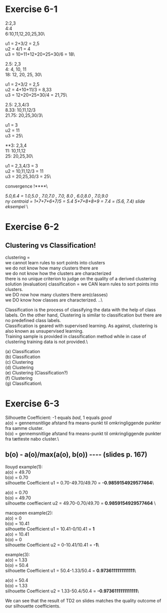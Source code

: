 # Exercise 6-1
2:2,3\
4:4\
6:10,11,12,20,25,30\

u1 = 2+3/2 = 2,5\
u2 = 4/1 = 4\
u3 = 10+11+12+20+25+30/6 = 18\

2.5: 2,3\
4: 4, 10, 11\
18: 12, 20, 25, 30\

u1 = 2+3/2 = 2,5\
u2 = 4+10+11/3 = 8,33\
u3 = 12+20+25+30/4 = 21,75\

2.5: 2,3,4/3\
8.33: 10,11,12/3\
21.75: 20,25,30/3\

u1 = 3\
u2 = 11\
u3 = 25\


**3: 2,3,4\
11: 10,11,12\
25: 20,25,30\

u1 = 2,3,4/3 = 3\
u2 = 10,11,12/3 = 11\
u3 = 20,25,30/3 = 25\

convergence !****\




*5.0,6.4 = 1.0,5.0 , 7.0,7.0 , 7.0, 8.0 , 6.0,8.0 , 7.0,9.0\
ny centroid = 1+7+7+6+7/5 = 5.4 5+7+8+8+9 = 7.4 = (5.6, 7.4) slide eksempel* \






# Exercise 6-2
## Clustering vs Classification!
clustering = \
we cannot learn rules to sort points into clusters\
we do not know how many clusters there are\
we do not know how the clusters are characterized\
there is no unique criterion to judge on the quality of a derived clustering solution (evaluation)
classification = we CAN learn rules to sort points into clusters.\
we DO now how many clusters there are(classes)\
we DO know how classes are characterized. ..\

Classification is the process of classifying the data with the help of class labels. On
the other hand, Clustering is similar to classification but there are no predefined
class labels.\
Classification is geared with supervised learning. As against, clustering is also known
as unsupervised learning.\
Training sample is provided in classification method while in case of clustering
training data is not provided.\

(a) Classification\
(b) Classification\
(c) Clustering\
(d) Clustering\
(e) Clustering (Classification?)\
(f) Clustering\
(g) Classification\

# Exercise 6-3
Silhouette Coefficient: -1 equals *bad*, 1 equals *good*\
a(o) = gennemsnitlige afstand fra means-punkt til omkringliggende punkter fra samme cluster.\
b(o) = gennemsnitlige afstand fra means-punkt til omkringliggende punkter fra tætteste nabo cluster.\
## b(o) - a(o)/max(a(o), b(o)) ---- (slides p. 167)
llouyd example(1): \
a(o) = 49.70 \
b(o) = 0.70 \
silhouette Coefficient u1 = 0.70-49.70/49.70 = **-0.9859154929577464**\

a(o) = 0.70 \
b(o) = 49.70 \
silhouette coeffiecient u2 = 49.70-0.70/49.70 = **0.9859154929577464** \

macqueen example(2): \
a(o) = 0\
b(o) = 10.41\
silhouette Coefficient u1 = 10.41-0/10.41 = **1**\
a(o) = 10.41\
b(o) = 0\
silhouette Coefficient u2 = 0-10.41/10.41 = **-1**\

example(3): \
a(o) = 1.33\
b(o) = 50.4\
silhouette Coefficient u1 = 50.4-1.33/50.4 = **0.9736111111111111**\

a(o) = 50.4\
b(o) = 1.33\
silhouette Coefficient u2 = 1.33-50.4/50.4 = **-0.9736111111111111**\

We can see that the result of TD2 on slides matches the quality outcome of our silhouette coefficients.
